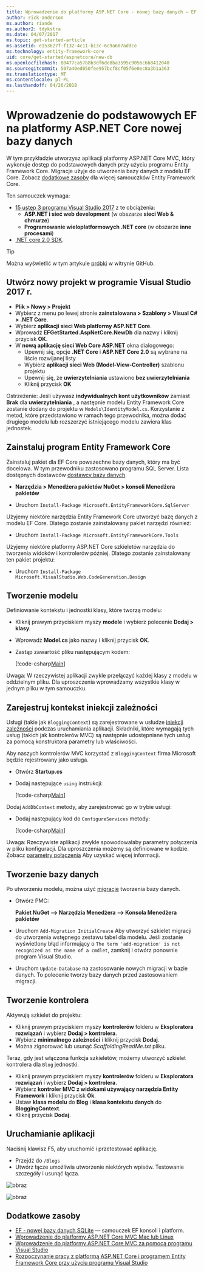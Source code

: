 ```yaml
---
title: Wprowadzenie do platformy ASP.NET Core - nowej bazy danych — EF Core
author: rick-anderson
ms.author: riande
ms.author2: tdykstra
ms.date: 04/07/2017
ms.topic: get-started-article
ms.assetid: e153627f-f132-4c11-b13c-6c9a607addce
ms.technology: entity-framework-core
uid: core/get-started/aspnetcore/new-db
ms.openlocfilehash: 80477ca57b8b3df6de8ba3595c9056c6b8412040
ms.sourcegitcommit: 507a40ed050fee957bcf8cf05f6e0ec8a3b1a363
ms.translationtype: MT
ms.contentlocale: pl-PL
ms.lasthandoff: 04/26/2018
---
```

# <a name="getting-started-with-ef-core-on-aspnet-core-with-a-new-database"></a>Wprowadzenie do podstawowych EF na platformy ASP.NET Core nowej bazy danych

W tym przykładzie utworzysz aplikacji platformy ASP.NET Core MVC, który wykonuje dostęp do podstawowych danych przy użyciu programu Entity Framework Core. Migracje użyje do utworzenia bazy danych z modelu EF Core. Zobacz [dodatkowe zasoby](#additional-resources) dla więcej samouczków Entity Framework Core.

Ten samouczek wymaga:
* [15 ustęp 3 programu Visual Studio 2017](https://www.visualstudio.com/downloads/) z te obciążenia:
  * **ASP.NET i sieć web development** (w obszarze **sieci Web & chmurze**)
  * **Programowanie wieloplatformowych .NET core** (w obszarze **inne procesami**)
* [.NET core 2.0 SDK](https://www.microsoft.com/net/download/core).

> [!TIP]  
> Można wyświetlić w tym artykule [próbki](https://github.com/aspnet/EntityFramework.Docs/tree/master/samples/core/GetStarted/AspNetCore/EFGetStarted.AspNetCore.NewDb) w witrynie GitHub.

## <a name="create-a-new-project-in-visual-studio-2017"></a>Utwórz nowy projekt w programie Visual Studio 2017 r.

* **Plik > Nowy > Projekt**
* Wybierz z menu po lewej stronie **zainstalowana > Szablony > Visual C# > .NET Core**.
* Wybierz **aplikacji sieci Web platformy ASP.NET Core**.
* Wprowadź **EFGetStarted.AspNetCore.NewDb** dla nazwy i kliknij przycisk **OK**.
* W **nową aplikację sieci Web Core ASP.NET** okna dialogowego:
  * Upewnij się, opcje **.NET Core** i **ASP.NET Core 2.0** są wybrane na liście rozwijanej listy
  * Wybierz **aplikacji sieci Web (Model-View-Controller)** szablonu projektu
  * Upewnij się, że **uwierzytelniania** ustawiono **bez uwierzytelniania**
  * Kliknij przycisk **OK**

Ostrzeżenie: Jeśli używasz **indywidualnych kont użytkowników** zamiast **Brak** dla **uwierzytelniania** , a następnie modelu Entity Framework Core zostanie dodany do projektu w `Models\IdentityModel.cs`. Korzystanie z metod, które przedstawiono w ramach tego przewodnika, można dodać drugiego modelu lub rozszerzyć istniejącego modelu zawiera klas jednostek.

## <a name="install-entity-framework-core"></a>Zainstaluj program Entity Framework Core

Zainstaluj pakiet dla EF Core powszechne bazy danych, który ma być docelowa. W tym przewodniku zastosowano programu SQL Server. Lista dostępnych dostawców [dostawcy bazy danych](../../providers/index.md).

* **Narzędzia > Menedżera pakietów NuGet > konsoli Menedżera pakietów**

* Uruchom `Install-Package Microsoft.EntityFrameworkCore.SqlServer`

Użyjemy niektóre narzędzia Entity Framework Core utworzyć bazę danych z modelu EF Core. Dlatego zostanie zainstalowany pakiet narzędzi również:

* Uruchom `Install-Package Microsoft.EntityFrameworkCore.Tools`

Użyjemy niektóre platformy ASP.NET Core szkieletów narzędzia do tworzenia widoków i kontrolerów później. Dlatego zostanie zainstalowany ten pakiet projektu:

* Uruchom `Install-Package Microsoft.VisualStudio.Web.CodeGeneration.Design`

## <a name="create-the-model"></a>Tworzenie modelu

Definiowanie kontekstu i jednostki klasy, które tworzą modelu:

* Kliknij prawym przyciskiem myszy **modele** i wybierz polecenie **Dodaj > klasy**.
* Wprowadź **Model.cs** jako nazwy i kliknij przycisk **OK**.
* Zastąp zawartość pliku następującym kodem:

  [!code-csharp[Main](../../../../samples/core/GetStarted/AspNetCore/EFGetStarted.AspNetCore.NewDb/Models/Model.cs)]

Uwaga: W rzeczywistej aplikacji zwykle przełączyć każdej klasy z modelu w oddzielnym pliku. Dla uproszczenia wprowadzamy wszystkie klasy w jednym pliku w tym samouczku.

## <a name="register-your-context-with-dependency-injection"></a>Zarejestruj kontekst iniekcji zależności

Usługi (takie jak `BloggingContext`) są zarejestrowane w usłudze [iniekcji zależności](http://docs.asp.net/en/latest/fundamentals/dependency-injection.html) podczas uruchamiania aplikacji. Składniki, które wymagają tych usług (takich jak kontrolerów MVC) są następnie udostępniane tych usług za pomocą konstruktora parametry lub właściwości.

Aby naszych kontrolerów MVC korzystać z `BloggingContext` firma Microsoft będzie rejestrowany jako usługa.

* Otwórz **Startup.cs**
* Dodaj następujące `using` instrukcji:

  [!code-csharp[Main](../../../../samples/core/GetStarted/AspNetCore/EFGetStarted.AspNetCore.NewDb/Startup.cs#AddedUsings)]

Dodaj `AddDbContext` metody, aby zarejestrować go w trybie usługi:

* Dodaj następujący kod do `ConfigureServices` metody:

  [!code-csharp[Main](../../../../samples/core/GetStarted/AspNetCore/EFGetStarted.AspNetCore.NewDb/Startup.cs?name=ConfigureServices&highlight=7-8)]

Uwaga: Rzeczywiste aplikacji zwykle spowodowałaby parametry połączenia w pliku konfiguracji. Dla uproszczenia możemy są definiowane w kodzie. Zobacz [parametry połączenia](../../miscellaneous/connection-strings.md) Aby uzyskać więcej informacji.

## <a name="create-your-database"></a>Tworzenie bazy danych

Po utworzeniu modelu, można użyć [migracje](https://docs.microsoft.com/aspnet/core/data/ef-mvc/migrations#introduction-to-migrations) tworzenia bazy danych.

* Otwórz PMC:

  **Pakiet NuGet –> Narzędzia Menedżera –> Konsola Menedżera pakietów**
* Uruchom `Add-Migration InitialCreate` Aby utworzyć szkielet migracji do utworzenia wstępnego zestawu tabel dla modelu. Jeśli zostanie wyświetlony błąd informujący o `The term 'add-migration' is not recognized as the name of a cmdlet`, zamknij i otwórz ponownie program Visual Studio.
* Uruchom `Update-Database` na zastosowanie nowych migracji w bazie danych. To polecenie tworzy bazy danych przed zastosowaniem migracji.

## <a name="create-a-controller"></a>Tworzenie kontrolera

Aktywują szkielet do projektu:

* Kliknij prawym przyciskiem myszy **kontrolerów** folderu w **Eksploratora rozwiązań** i wybierz **Dodaj > kontrolera**.
* Wybierz **minimalnego zależności** i kliknij przycisk **Dodaj**.
* Można zignorować lub usunąć *ScaffoldingReadMe.txt* pliku.

Teraz, gdy jest włączona funkcja szkieletów, możemy utworzyć szkielet kontrolera dla `Blog` jednostki.

* Kliknij prawym przyciskiem myszy **kontrolerów** folderu w **Eksploratora rozwiązań** i wybierz **Dodaj > kontrolera**.
* Wybierz **kontroler MVC z widokami używający narzędzia Entity Framework** i kliknij przycisk **Ok**.
* Ustaw **klasa modelu** do **Blog** i **klasa kontekstu danych** do **BloggingContext**.
* Kliknij przycisk **Dodaj**.


## <a name="run-the-application"></a>Uruchamianie aplikacji

Naciśnij klawisz F5, aby uruchomić i przetestować aplikację.

* Przejdź do `/Blogs`
* Utwórz łącze umożliwia utworzenie niektórych wpisów. Testowanie szczegóły i usunąć łącza.

![obraz](_static/create.png)

![obraz](_static/index-new-db.png)

## <a name="additional-resources"></a>Dodatkowe zasoby

* [EF - nowej bazy danych SQLite](xref:core/get-started/netcore/new-db-sqlite) — samouczek EF konsoli i platform.
* [Wprowadzenie do platformy ASP.NET Core MVC Mac lub Linux](https://docs.microsoft.com/aspnet/core/tutorials/first-mvc-app-xplat/index)
* [Wprowadzenie do platformy ASP.NET Core MVC za pomocą programu Visual Studio](https://docs.microsoft.com/aspnet/core/tutorials/first-mvc-app/index)
* [Rozpoczynanie pracy z platformą ASP.NET Core i programem Entity Framework Core przy użyciu programu Visual Studio](https://docs.microsoft.com/aspnet/core/data/ef-mvc/index)
